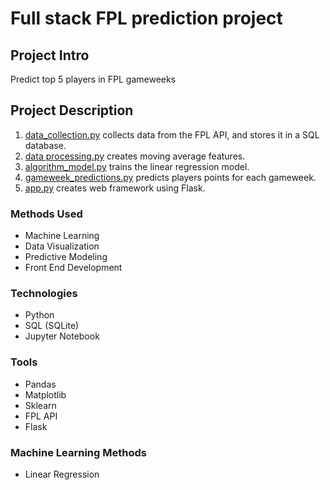 # Full stack FPL prediction project

## Project Intro
Predict top 5 players in FPL gameweeks

## Project Description
1. [data_collection.py](https://github.com/DTong22/fpl-project/blob/main/v1/data_collection.py) collects data from the FPL API, and stores it in a SQL database.
2. [data processing.py](https://github.com/DTong22/fpl-project/blob/main/v1/data_processing.py) creates moving average features.
3. [algorithm_model.py](https://github.com/DTong22/fpl-project/blob/main/v1/algorithm_model.py) trains the linear regression model.
4. [gameweek_predictions.py](https://github.com/DTong22/fpl-project/blob/main/v1/gameweek_predictions.py) predicts players points for each gameweek.
3. [app.py](https://github.com/DTong22/fpl-project/blob/main/v1/app.py) creates web framework using Flask.

### Methods Used
* Machine Learning
* Data Visualization
* Predictive Modeling
* Front End Development

### Technologies
* Python
* SQL (SQLite)
* Jupyter Notebook

### Tools
* Pandas
* Matplotlib
* Sklearn
* FPL API
* Flask

### Machine Learning Methods
* Linear Regression
